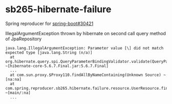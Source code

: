 # sb265-hibernate-failure
Spring reproducer for [spring-boot#30421](https://github.com/spring-projects/spring-boot/issues/30421)

IllegalArgumentException thrown by hibernate on second call query method of JpaRepository
```
java.lang.IllegalArgumentException: Parameter value [\] did not match expected type [java.lang.String (n/a)]
  at org.hibernate.query.spi.QueryParameterBindingValidator.validate(QueryParameterBindingValidator.java:54) ~[hibernate-core-5.6.7.Final.jar:5.6.7.Final]
  ...
  at com.sun.proxy.$Proxy110.findAllByNameContaining(Unknown Source) ~[na:na]
  at com.spring.reproducer.sb265.hibernate.failure.resource.UserResource.findAllByPartialName(UserResource.java:27) ~[main/:na]
  ...
```

